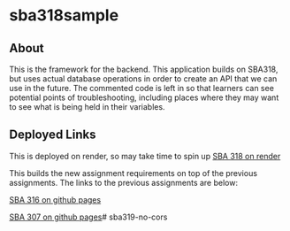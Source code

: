 # sba318sample

## About
This is the framework for the backend.  This application builds on SBA318, but uses actual database operations in order to create an API that we can use in the future.
The commented code is left in so that learners can see potential points of troubleshooting, including places where they may want to see what is being held in their variables.

## Deployed Links
This is deployed on render, so may take time to spin up
[SBA 318 on render](https://sba318sample.onrender.com/)

This builds the new assignment requirements on top of the previous assignments.  The links to the previous assignments are below:

[SBA 316 on github pages](https://cmtakara.github.io/sba316sample/index.html)

[SBA 307 on github pages](https://cmtakara.github.io/sba307sample/)# sba319-no-cors
